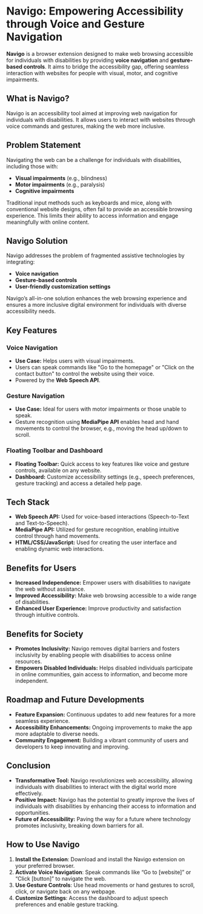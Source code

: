 # Navigo: Empowering Accessibility through Voice and Gesture Navigation

**Navigo** is a browser extension designed to make web browsing accessible for individuals with disabilities by providing **voice navigation** and **gesture-based controls**. It aims to bridge the accessibility gap, offering seamless interaction with websites for people with visual, motor, and cognitive impairments.


## What is Navigo?

Navigo is an accessibility tool aimed at improving web navigation for individuals with disabilities. It allows users to interact with websites through voice commands and gestures, making the web more inclusive.

## Problem Statement

Navigating the web can be a challenge for individuals with disabilities, including those with:
- **Visual impairments** (e.g., blindness)
- **Motor impairments** (e.g., paralysis)
- **Cognitive impairments**

Traditional input methods such as keyboards and mice, along with conventional website designs, often fail to provide an accessible browsing experience. This limits their ability to access information and engage meaningfully with online content.

## Navigo Solution

Navigo addresses the problem of fragmented assistive technologies by integrating:
- **Voice navigation**
- **Gesture-based controls**
- **User-friendly customization settings**

Navigo’s all-in-one solution enhances the web browsing experience and ensures a more inclusive digital environment for individuals with diverse accessibility needs.

## Key Features

### Voice Navigation
- **Use Case:** Helps users with visual impairments.
- Users can speak commands like "Go to the homepage" or "Click on the contact button" to control the website using their voice.
- Powered by the **Web Speech API**.

### Gesture Navigation
- **Use Case:** Ideal for users with motor impairments or those unable to speak.
- Gesture recognition using **MediaPipe API** enables head and hand movements to control the browser, e.g., moving the head up/down to scroll.

### Floating Toolbar and Dashboard
- **Floating Toolbar:** Quick access to key features like voice and gesture controls, available on any website.
- **Dashboard:** Customize accessibility settings (e.g., speech preferences, gesture tracking) and access a detailed help page.

## Tech Stack

- **Web Speech API:** Used for voice-based interactions (Speech-to-Text and Text-to-Speech).
- **MediaPipe API:** Utilized for gesture recognition, enabling intuitive control through hand movements.
- **HTML/CSS/JavaScript:** Used for creating the user interface and enabling dynamic web interactions.

## Benefits for Users

- **Increased Independence:** Empower users with disabilities to navigate the web without assistance.
- **Improved Accessibility:** Make web browsing accessible to a wide range of disabilities.
- **Enhanced User Experience:** Improve productivity and satisfaction through intuitive controls.

## Benefits for Society

- **Promotes Inclusivity:** Navigo removes digital barriers and fosters inclusivity by enabling people with disabilities to access online resources.
- **Empowers Disabled Individuals:** Helps disabled individuals participate in online communities, gain access to information, and become more independent.

## Roadmap and Future Developments

- **Feature Expansion:** Continuous updates to add new features for a more seamless experience.
- **Accessibility Enhancements:** Ongoing improvements to make the app more adaptable to diverse needs.
- **Community Engagement:** Building a vibrant community of users and developers to keep innovating and improving.

## Conclusion

- **Transformative Tool:** Navigo revolutionizes web accessibility, allowing individuals with disabilities to interact with the digital world more effectively.
- **Positive Impact:** Navigo has the potential to greatly improve the lives of individuals with disabilities by enhancing their access to information and opportunities.
- **Future of Accessibility:** Paving the way for a future where technology promotes inclusivity, breaking down barriers for all.

## How to Use Navigo

1. **Install the Extension**: Download and install the Navigo extension on your preferred browser.
2. **Activate Voice Navigation**: Speak commands like “Go to [website]” or “Click [button]” to navigate the web.
3. **Use Gesture Controls**: Use head movements or hand gestures to scroll, click, or navigate back on any webpage.
4. **Customize Settings**: Access the dashboard to adjust speech preferences and enable gesture tracking.

